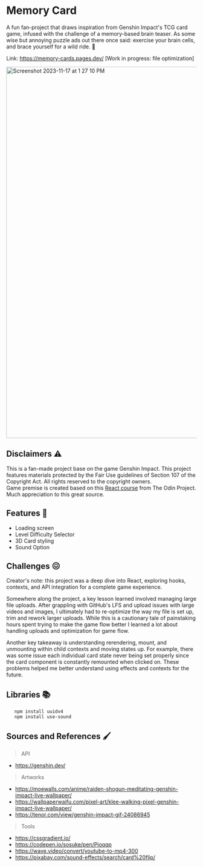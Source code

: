# Memory Card
A fun fan-project that draws inspiration from Genshin Impact's TCG card game, infused with the challenge of a memory-based brain teaser. As some wise but annoying puzzle ads out there once said: exercise your brain cells, and brace yourself for a wild ride. 🧩

Link: https://memory-cards.pages.dev/ [Work in progress: file optimization]

<img width="982" alt="Screenshot 2023-11-17 at 1 27 10 PM" src="https://github.com/NovaCat35/weather-app/assets/54908064/58fed792-1756-4c45-b8fe-5ca14901b49e">

## Disclaimers ⚠️
This is a fan-made project base on the game Genshin Impact. This project features materials protected by the Fair Use guidelines of Section 107 of the Copyright Act. All rights reserved to the copyright owners. <br>
Game premise is created based on this [React course](https://www.theodinproject.com/lessons/node-path-react-new-memory-card) from The Odin Project. Much appreciation to this great source.

## Features 🎯
- Loading screen 
- Level Difficulty Selector
- 3D Card styling 
- Sound Option

## Challenges 😖
Creator's note: this project was a deep dive into React, exploring hooks, contexts, and API integration for a complete game experience.

Somewhere along the project, a key lesson learned involved managing large file uploads. After grappling with GitHub's LFS and upload issues with large videos and images, I ultimately had to re-optimize the way my file is set up, trim and rework larger uploads. While this is a cautionary tale of painstaking hours spent trying to make the game flow better I learned a lot about handling uploads and optimization for game flow.

Another key takeaway is understanding rerendering, mount, and unmounting within child contexts and moving states up. For example, there was some issue each individual card state never being set properly since the card component is constantly remounted when clicked on. These problems helped me better understand using effects and contexts for the future.

## Libraries 📚
```
   npm install uuidv4 
   npm install use-sound
```

## Sources and References 🖌️
> API
- https://genshin.dev/
> Artworks
- https://moewalls.com/anime/raiden-shogun-meditating-genshin-impact-live-wallpaper/
- https://wallpaperwaifu.com/pixel-art/klee-walking-pixel-genshin-impact-live-wallpaper/
- https://tenor.com/view/genshin-impact-gif-24086945
> Tools
- https://cssgradient.io/
- https://codepen.io/sosuke/pen/Pjoqqp
- https://wave.video/convert/youtube-to-mp4-300
- https://pixabay.com/sound-effects/search/card%20flip/